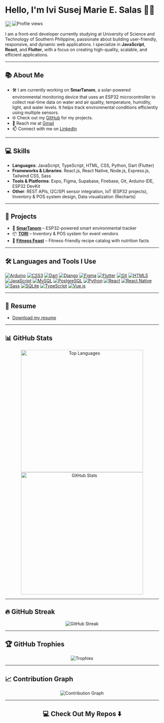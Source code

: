 # Hello, I'm Ivi Susej Marie E. Salas 👋🏻
<a href='https://www.linkedin.com/in/ivi-susej-marie-salas-389383344/'><img align='left' alt="LinkedIn" src="https://img.shields.io/badge/LinkedIn-0A66C2?style=for-the-badge&logo=linkedin&logoColor=white" height="20px"/></a><img src="https://komarev.com/ghpvc/?username=sosiggg&style=flat-square&color=1a1b26" alt="Profile views" />
<br/>
<br/>
I am a front-end developer currently studying at University of Science and Technology of Southern Philippine, passionate about building user-friendly, responsive, and dynamic web applications. I specialize in **JavaScript**, **React**, and **Flutter**, with a focus on creating high-quality, scalable, and efficient applications.

---

## 📚 About Me
- 🛠️ I am currently working on **SmarTanom**, a solar-powered environmental monitoring device that uses an ESP32 microcontroller to collect real-time data on water and air quality, temperature, humidity, light, and water levels. It helps track environmental conditions efficiently using multiple sensors.
- 🌐 Check out my [GitHub](https://github.com/Sosiggg?tab=repositories) for my projects.
- 📧 Reach me at [Gmail](mailto:salas.ivisusej@gmail.com)
- 📫 Connect with me on [LinkedIn](https://www.linkedin.com/in/ivi-susej-marie-salas-389383344/)

---

## 💻 Skills
- **Languages**: JavaScript, TypeScript, HTML, CSS, Python, Dart (Flutter)
- **Frameworks & Libraries**: React.js, React Native, Node.js, Express.js, Tailwind CSS, Sass
- **Tools & Platforms**: Expo, Figma, Supabase, Firebase, Git, Arduino IDE, ESP32 DevKit
- **Other**: REST APIs, I2C/SPI sensor integration, IoT (ESP32 projects), Inventory & POS system design, Data visualization (Recharts)

---

## 🚀 Projects

- 🌿 [**SmarTanom**](https://github.com/SmarTanom) – ESP32-powered smart environmental tracker  
- 📦 [**TORI**](https://github.com/Biltin108010/Techno2.0) – Inventory & POS system for event vendors  
- 🥗 [**Fitness Feast**](https://github.com/Sosiggg/fitnessfeast) – Fitness-friendly recipe catalog with nutrition facts

---

## 🛠️ Languages and Tools I Use
[![Arduino](https://img.shields.io/badge/Arduino-00979D?style=for-the-badge&logo=arduino&logoColor=white)](https://www.arduino.cc/)
[![CSS3](https://img.shields.io/badge/CSS3-1572B6?style=for-the-badge&logo=css3&logoColor=white)](https://www.w3schools.com/css/)
[![Dart](https://img.shields.io/badge/Dart-0175C2?style=for-the-badge&logo=dart&logoColor=white)](https://dart.dev)
[![Django](https://img.shields.io/badge/Django-092E20?style=for-the-badge&logo=django&logoColor=white)](https://www.djangoproject.com/)
[![Figma](https://img.shields.io/badge/Figma-F24E1E?style=for-the-badge&logo=figma&logoColor=white)](https://www.figma.com/)
[![Flutter](https://img.shields.io/badge/Flutter-02569B?style=for-the-badge&logo=flutter&logoColor=white)](https://flutter.dev)
[![Git](https://img.shields.io/badge/Git-F05032?style=for-the-badge&logo=git&logoColor=white)](https://git-scm.com/)
[![HTML5](https://img.shields.io/badge/HTML5-E34F26?style=for-the-badge&logo=html5&logoColor=white)](https://www.w3.org/html/)
[![JavaScript](https://img.shields.io/badge/JavaScript-F7DF1E?style=for-the-badge&logo=javascript&logoColor=black)](https://developer.mozilla.org/en-US/docs/Web/JavaScript)
[![MySQL](https://img.shields.io/badge/MySQL-4479A1?style=for-the-badge&logo=mysql&logoColor=white)](https://www.mysql.com/)
[![PostgreSQL](https://img.shields.io/badge/PostgreSQL-336791?style=for-the-badge&logo=postgresql&logoColor=white)](https://www.postgresql.org)
[![Python](https://img.shields.io/badge/Python-3776AB?style=for-the-badge&logo=python&logoColor=white)](https://www.python.org)
[![React](https://img.shields.io/badge/React-61DAFB?style=for-the-badge&logo=react&logoColor=black)](https://reactjs.org/)
[![React Native](https://img.shields.io/badge/React_Native-20232A?style=for-the-badge&logo=react&logoColor=61DAFB)](https://reactnative.dev/)
[![Sass](https://img.shields.io/badge/Sass-CC6699?style=for-the-badge&logo=sass&logoColor=white)](https://sass-lang.com)
[![SQLite](https://img.shields.io/badge/SQLite-003B57?style=for-the-badge&logo=sqlite&logoColor=white)](https://www.sqlite.org/)
[![TypeScript](https://img.shields.io/badge/TypeScript-3178C6?style=for-the-badge&logo=typescript&logoColor=white)](https://www.typescriptlang.org/)
[![Vue.js](https://img.shields.io/badge/Vue.js-4FC08D?style=for-the-badge&logo=vue.js&logoColor=white)](https://vuejs.org/)

---

## 📑 Resume  
- [Download my resume]()

---

## 📊 GitHub Stats

<p align="center">
  <img src="https://github-readme-stats.vercel.app/api/top-langs?username=sosiggg&show_icons=true&locale=en&layout=compact&theme=tokyonight" width="400" alt="Top Languages" />
  <img src="https://github-readme-stats.vercel.app/api?username=sosiggg&show_icons=true&locale=en&theme=tokyonight" width="400" alt="GitHub Stats" />
</p>

---

## 🔥 GitHub Streak

<p align="center">
  <img src="https://github-readme-streak-stats-eight.vercel.app/?user=sosiggg&theme=tokyonight&date_format=M%20j%5B%2C%20Y%5D" alt="GitHub Streak" />
</p>

---

## 🏆 GitHub Trophies

<p align="center">
  <img src="https://github-profile-trophy.vercel.app/?username=sosiggg&theme=tokyonight&column=8&margin-w=5" alt="Trophies" />
</p>

---

## 📈 Contribution Graph

<p align="center">
  <img src="https://github-readme-activity-graph.vercel.app/graph?username=sosiggg&bg_color=1a1b26&color=7aa2f7&line=7dcfff&point=9ece6a&area=true&hide_border=true" alt="Contribution Graph" />

---

<h2  align="center">💻 Check Out My Repos ⬇️ </h2>
</p>



